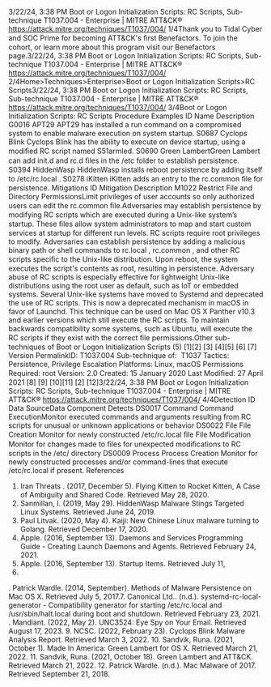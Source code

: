 3/22/24, 3:38 PM Boot or Logon Initialization Scripts: RC Scripts, Sub-technique T1037.004 - Enterprise | MITRE ATT&CK®
https://attack.mitre.org/techniques/T1037/004/ 1/4Thank you to Tidal Cyber and SOC Prime for becoming ATT&CK's ﬁrst Benefactors. To join the cohort, or learn more about this program visit our
Benefactors page.3/22/24, 3:38 PM Boot or Logon Initialization Scripts: RC Scripts, Sub-technique T1037.004 - Enterprise | MITRE ATT&CK®
https://attack.mitre.org/techniques/T1037/004/ 2/4Home>Techniques>Enterprise>Boot or Logon Initialization Scripts>RC Scripts3/22/24, 3:38 PM Boot or Logon Initialization Scripts: RC Scripts, Sub-technique T1037.004 - Enterprise | MITRE ATT&CK®
https://attack.mitre.org/techniques/T1037/004/ 3/4Boot or Logon Initialization Scripts: RC Scripts
Procedure Examples
ID Name Description
G0016 APT29 APT29 has installed a run command on a compromised system to enable malware execution on system
startup.
S0687 Cyclops Blink Cyclops Blink has the ability to execute on device startup, using a modiﬁed RC script named S51armled.
S0690 Green
LambertGreen Lambert can add init.d and rc.d ﬁles in the /etc folder to establish persistence.
S0394 HiddenWasp HiddenWasp installs reboot persistence by adding itself to /etc/rc.local .
S0278 iKitten iKitten adds an entry to the rc.common ﬁle for persistence.
Mitigations
ID Mitigation Description
M1022 Restrict File and Directory
PermissionsLimit privileges of user accounts so only authorized users can edit the rc.common
ﬁle.Adversaries may establish persistence by modifying RC scripts which are executed during a Unix-like system’s startup. These ﬁles allow
system administrators to map and start custom services at startup for different run levels. RC scripts require root privileges to modify.
Adversaries can establish persistence by adding a malicious binary path or shell commands to rc.local , rc.common , and other RC scripts
speciﬁc to the Unix-like distribution. Upon reboot, the system executes the script's contents as root, resulting in persistence.
Adversary abuse of RC scripts is especially effective for lightweight Unix-like distributions using the root user as default, such as IoT or
embedded systems.
Several Unix-like systems have moved to Systemd and deprecated the use of RC scripts. This is now a deprecated mechanism in macOS in
favor of Launchd. This technique can be used on Mac OS X Panther v10.3 and earlier versions which still execute the RC scripts. To
maintain backwards compatibility some systems, such as Ubuntu, will execute the RC scripts if they exist with the correct ﬁle permissions.Other sub-techniques of Boot or Logon Initialization Scripts (5)
[1][2]
[3]
[4][5] [6]
[7]
Version PermalinkID: T1037.004
Sub-technique of:  T1037
 
Tactics: Persistence, Privilege Escalation
 
Platforms: Linux, macOS
 
Permissions Required: root
Version: 2.0
Created: 15 January 2020
Last Modiﬁed: 27 April 2021
[8]
[9]
[10][11]
[2]
[12]3/22/24, 3:38 PM Boot or Logon Initialization Scripts: RC Scripts, Sub-technique T1037.004 - Enterprise | MITRE ATT&CK®
https://attack.mitre.org/techniques/T1037/004/ 4/4Detection
ID Data SourceData Component Detects
DS0017 Command Command
ExecutionMonitor executed commands and arguments resulting from RC scripts for unusual or
unknown applications or behavior
DS0022 File File Creation Monitor for newly constructed /etc/rc.local ﬁle
File Modiﬁcation Monitor for changes made to ﬁles for unexpected modiﬁcations to RC scripts in the /etc/
directory
DS0009 Process Process Creation Monitor for newly constructed processes and/or command-lines that execute /etc/rc.local
if present.
References
1. Iran Threats . (2017, December 5). Flying Kitten to Rocket
Kitten, A Case of Ambiguity and Shared Code. Retrieved May
28, 2020.
2. Sanmillan, I. (2019, May 29). HiddenWasp Malware Stings
Targeted Linux Systems. Retrieved June 24, 2019.
3. Paul Litvak. (2020, May 4). Kaiji: New Chinese Linux malware
turning to Golang. Retrieved December 17, 2020.
4. Apple. (2016, September 13). Daemons and Services
Programming Guide - Creating Launch Daemons and Agents.
Retrieved February 24, 2021.
5. Apple. (2016, September 13). Startup Items. Retrieved July 11,
2017.
 . Patrick Wardle. (2014, September). Methods of Malware
Persistence on Mac OS X. Retrieved July 5, 2017.7. Canonical Ltd.. (n.d.). systemd-rc-local-generator -
Compatibility generator for starting /etc/rc.local and
/usr/sbin/halt.local during boot and shutdown. Retrieved
February 23, 2021.
 . Mandiant. (2022, May 2). UNC3524: Eye Spy on Your Email.
Retrieved August 17, 2023.
9. NCSC. (2022, February 23). Cyclops Blink Malware Analysis
Report. Retrieved March 3, 2022.
10. Sandvik, Runa. (2021, October 1). Made In America: Green
Lambert for OS X. Retrieved March 21, 2022.
11. Sandvik, Runa. (2021, October 18). Green Lambert and
ATT&CK. Retrieved March 21, 2022.
12. Patrick Wardle. (n.d.). Mac Malware of 2017. Retrieved
September 21, 2018.